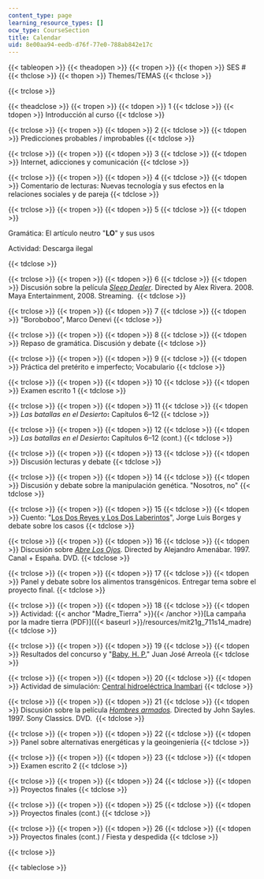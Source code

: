 ```yaml
---
content_type: page
learning_resource_types: []
ocw_type: CourseSection
title: Calendar
uid: 8e00aa94-eedb-d76f-77e0-788ab842e17c
---
```


{{< tableopen >}}
{{< theadopen >}}
{{< tropen >}}
{{< thopen >}}
SES #
{{< thclose >}}
{{< thopen >}}
Themes/TEMAS
{{< thclose >}}

{{< trclose >}}

{{< theadclose >}}
{{< tropen >}}
{{< tdopen >}}
1
{{< tdclose >}}
{{< tdopen >}}
Introducción al curso
{{< tdclose >}}

{{< trclose >}}
{{< tropen >}}
{{< tdopen >}}
2
{{< tdclose >}}
{{< tdopen >}}
Predicciones probables / improbables
{{< tdclose >}}

{{< trclose >}}
{{< tropen >}}
{{< tdopen >}}
3
{{< tdclose >}}
{{< tdopen >}}
Internet, adicciones y comunicación
{{< tdclose >}}

{{< trclose >}}
{{< tropen >}}
{{< tdopen >}}
4
{{< tdclose >}}
{{< tdopen >}}
Comentario de lecturas: Nuevas tecnología y sus efectos en la relaciones sociales y de pareja
{{< tdclose >}}

{{< trclose >}}
{{< tropen >}}
{{< tdopen >}}
5
{{< tdclose >}}
{{< tdopen >}}


Gramática: El artículo neutro "**LO**" y sus usos

Actividad: Descarga ilegal


{{< tdclose >}}

{{< trclose >}}
{{< tropen >}}
{{< tdopen >}}
6
{{< tdclose >}}
{{< tdopen >}}
Discusión sobre la película _[Sleep Dealer](http://www.sleepdealer.com/)_. Directed by Alex Rivera. 2008. Maya Entertainment, 2008. Streaming. 
{{< tdclose >}}

{{< trclose >}}
{{< tropen >}}
{{< tdopen >}}
7
{{< tdclose >}}
{{< tdopen >}}
"Boroboboo", Marco Denevi
{{< tdclose >}}

{{< trclose >}}
{{< tropen >}}
{{< tdopen >}}
8
{{< tdclose >}}
{{< tdopen >}}
Repaso de gramática. Discusión y debate
{{< tdclose >}}

{{< trclose >}}
{{< tropen >}}
{{< tdopen >}}
9
{{< tdclose >}}
{{< tdopen >}}
Práctica del pretérito e imperfecto; Vocabulario
{{< tdclose >}}

{{< trclose >}}
{{< tropen >}}
{{< tdopen >}}
10
{{< tdclose >}}
{{< tdopen >}}
Examen escrito 1
{{< tdclose >}}

{{< trclose >}}
{{< tropen >}}
{{< tdopen >}}
11
{{< tdclose >}}
{{< tdopen >}}
_Las batallas en el Desierto_**:** Capítulos 6–12
{{< tdclose >}}

{{< trclose >}}
{{< tropen >}}
{{< tdopen >}}
12
{{< tdclose >}}
{{< tdopen >}}
_Las batallas en el Desierto_**:** Capítulos 6–12 (cont.)
{{< tdclose >}}

{{< trclose >}}
{{< tropen >}}
{{< tdopen >}}
13
{{< tdclose >}}
{{< tdopen >}}
Discusión lecturas y debate
{{< tdclose >}}

{{< trclose >}}
{{< tropen >}}
{{< tdopen >}}
14
{{< tdclose >}}
{{< tdopen >}}
Discusión y debate sobre la manipulación genética. "Nosotros, no"
{{< tdclose >}}

{{< trclose >}}
{{< tropen >}}
{{< tdopen >}}
15
{{< tdclose >}}
{{< tdopen >}}
Cuento: "[Los Dos Reyes y Los Dos Laberintos](http://www.ciudadseva.com/textos/cuentos/esp/borges/los_dos_reyes_y_los_dos_laberintos.htm)", Jorge Luis Borges y debate sobre los casos
{{< tdclose >}}

{{< trclose >}}
{{< tropen >}}
{{< tdopen >}}
16
{{< tdclose >}}
{{< tdopen >}}
Discusión sobre _[Abre Los Ojos](http://www.imdb.com/title/tt0125659/)._ Directed by Alejandro Amenábar. 1997. Canal + España. DVD.
{{< tdclose >}}

{{< trclose >}}
{{< tropen >}}
{{< tdopen >}}
17
{{< tdclose >}}
{{< tdopen >}}
Panel y debate sobre los alimentos transgénicos. Entregar tema sobre el proyecto final.
{{< tdclose >}}

{{< trclose >}}
{{< tropen >}}
{{< tdopen >}}
18
{{< tdclose >}}
{{< tdopen >}}
Actividad: {{< anchor "Madre_Tierra" >}}{{< /anchor >}}[La campaña por la madre tierra (PDF)]({{< baseurl >}}/resources/mit21g_711s14_madre)
{{< tdclose >}}

{{< trclose >}}
{{< tropen >}}
{{< tdopen >}}
19
{{< tdclose >}}
{{< tdopen >}}
Resultados del concurso y "[Baby, H. P.](https://ciudadseva.com/texto/baby-h-p/)" Juan José Arreola
{{< tdclose >}}

{{< trclose >}}
{{< tropen >}}
{{< tdopen >}}
20
{{< tdclose >}}
{{< tdopen >}}
Actividad de simulación: [Central hidroeléctrica Inambari](http://www.smithsonianmag.com/people-places/a-mega-dam-dilemma-in-the-amazon-270961/?no-ist)
{{< tdclose >}}

{{< trclose >}}
{{< tropen >}}
{{< tdopen >}}
21
{{< tdclose >}}
{{< tdopen >}}
Discusión sobre la película _[Hombres armados](http://www.imdb.com/title/tt0119657/)._ Directed by John Sayles. 1997. Sony Classics. DVD. 
{{< tdclose >}}

{{< trclose >}}
{{< tropen >}}
{{< tdopen >}}
22
{{< tdclose >}}
{{< tdopen >}}
Panel sobre alternativas energéticas y la geoingeniería
{{< tdclose >}}

{{< trclose >}}
{{< tropen >}}
{{< tdopen >}}
23
{{< tdclose >}}
{{< tdopen >}}
Examen escrito 2
{{< tdclose >}}

{{< trclose >}}
{{< tropen >}}
{{< tdopen >}}
24
{{< tdclose >}}
{{< tdopen >}}
Proyectos finales
{{< tdclose >}}

{{< trclose >}}
{{< tropen >}}
{{< tdopen >}}
25
{{< tdclose >}}
{{< tdopen >}}
Proyectos finales (cont.)
{{< tdclose >}}

{{< trclose >}}
{{< tropen >}}
{{< tdopen >}}
26
{{< tdclose >}}
{{< tdopen >}}
Proyectos finales (cont.) / Fiesta y despedida
{{< tdclose >}}

{{< trclose >}}

{{< tableclose >}}
